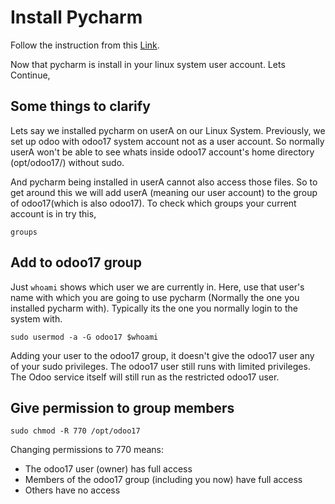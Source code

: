 # Install Pycharm

Follow the instruction from this [Link](https://www.jetbrains.com/help/pycharm/installation-guide.html).

Now that pycharm is install in your linux system user account. Lets Continue,

## Some things to clarify

Lets say we installed pycharm on userA on our Linux System. Previously, we set up odoo with odoo17 system account not as a user account. So normally userA won't be able to see whats inside odoo17 account's home directory (opt/odoo17/) without sudo.

And pycharm being installed in userA cannot also access those files. So to get around this we will add userA (meaning our user account) to the group of odoo17(which is also odoo17).
To check which groups your current account is in try this,

```
groups
```

## Add to odoo17 group

Just `whoami` shows which user we are currently in. Here, use that user's name with which you are going to use pycharm (Normally the one you installed pycharm with). Typically its the one you normally login to the system with.

```
sudo usermod -a -G odoo17 $whoami
```

Adding your user to the odoo17 group, it doesn't give the odoo17 user any of your sudo privileges. The odoo17 user still runs with limited privileges. The Odoo service itself will still run as the restricted odoo17 user.

## Give permission to group members

```
sudo chmod -R 770 /opt/odoo17
```

Changing permissions to 770 means:

- The odoo17 user (owner) has full access
- Members of the odoo17 group (including you now) have full access
- Others have no access

